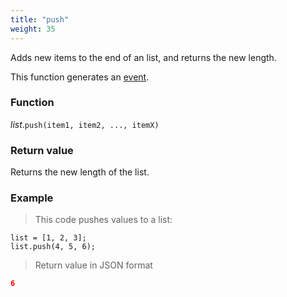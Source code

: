 ```yaml
---
title: "push"
weight: 35
---
```


Adds new items to the end of an list, and returns the new length.

This function generates an [event](../../../events).

### Function

*list*.`push(item1, item2, ..., itemX)`

### Return value

Returns the new length of the list.

### Example

> This code pushes values to a list:

```thingsdb,json_response
list = [1, 2, 3];
list.push(4, 5, 6);
```

> Return value in JSON format

```json
6
```
